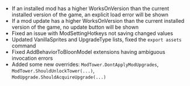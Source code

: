 - If an installed mod has a higher WorksOnVersion than the current installed version of the game, an explicit load error will be shown
- If a mod update has a higher WorksOnVersion than the current installed version of the game, no update button will be shown
- Fixed an issue with ModSettingHotkeys not saving changed values
- Updated VanillaSprites and UpgradeType lists, fixed the `export assets` command
- Fixed AddBehaviorToBloonModel extensions having ambiguous invocation errors
- Added some new overrides: `ModTower.DontApplyModUpgrades`, `ModTower.ShouldUnlockTower(...)`, `ModUpgrade.ShouldAcquireUpgrade(...)`